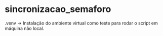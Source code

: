 # sincronizacao_semaforo

.venv -> Instalação do ambiente virtual como teste para rodar o script em máquina não local.
